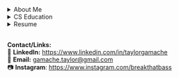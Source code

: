 
<details>
<summary>About Me</summary>
Im a self-taught software engineer very interested in topics like file and string parsing, algorithms, and various systems programming concepts. I mainly use C as a programming language but I use Bash and Python for scripting and automating things too. And lately, I’ve also been using some Java.  
<br>
<br>
For the last decade or so, I’ve been working as a carpenter (as well as working for the Manchester School District at one point). As a carpenter, I mainly did full home remodels and house flips with a partner. After a while I realized it wasn’t a great fit for me long term, so I decided to get into programming since I’ve always been interested in computers and taking them apart. Surprisingly, the problem solving aspect of programming isn’t all that different from carpentry.  
<br>
<br>
I first started by signing up for a month long course that covered basics in JavaScript. I didn't really fall in love with programming until I got away from web development and was introduced to C in the cs50 course. I continued learning by waking up early to code for a couple hours before work. Eventually, I realized I needed to go all in. Now I spend my days programming and picking up a bit of carpentry work on the side occasionally.  
<br>
<br>
My goal is to find a job as an entry level software engineer where I can work with a team, learn from them, solve interesting problems, and provide some value to the team and company. Ideally, the job would be more on the side of systems programming since that’s where my interest lies and most of my experience is but I’m open to anything. 
</details>

<details>
<summary>CS Education</summary>

- **First Step Coding** - [website](https://www.firststepcoding.com)   
April 2017, Course in Cambridge, MA
    - Intro to programming course using JavaScript.
    - Covered basic fundamentals such as data types, arrays, loops, functions, etc...
    - Also touched on HTML and CSS.

- **Harvard's CS50** - [repo](https://github.com/breakthatbass/cs50) / [website](https://cs50.harvard.edu/college/2019/fall/)  
Winter 2019/2020, Online Course
    - Free online intro to computer science course.
    - Covers basics of C, arrays, algorithms, data structures, Python, SQL, and web programming.

- **C Programming Language** (k&r) - [repo](https://github.com/breakthatbass/c_programming_language) / [wiki](https://en.wikipedia.org/wiki/The_C_Programming_Language)  
Spring/Summer 2020, Textbook
    - Classic book that covers the entirety of the C lannguage by Brian Kernighan and Dennis Ritchie.
    - Goes into detail on some commonly used data strcutures and algorithms as well as low-level programming concepts such as pointers, memory, and system calls.

- **Operating Systems: Thee Easy Pieces** - [repo](https://github.com/breakthatbass/OStep) / [website](https://pages.cs.wisc.edu/~remzi/OSTEP/)  
Winter 2020/2021, Textbook
    - Authored by Remzi Arpaci-Dusseau of University of Wisconsin.
    - Covers many OS topics like how an OS schedules a CPU, manages memory,and stores files persistently.
    - Also gets deep into C code on common systems programming concepts such as threads & locks, forking processes, pipes, memory management, and much more.
    - Really fun book 👍.

- **Algorithms** - [repo](https://github.com/breakthatbass/algorithms) / [website](https://algs4.cs.princeton.edu/home/)  
Spring/Summer 2021, Textbook
    - Authored by Robert Sedgewick of Princeton University
    - Covers data structures, sorting and searching algorithms, graphs, string processing algorithms, as well as scientific analysis of algorithms.
    - *In progress...*


</details>

<details>
<summary>Resume</summary>

### **Skills:**
C, Python, Java, Bash, Vim, VS Code, Git, debugging, profiling.

### **Projects/Work:**
[**Conway**](https://github.com/breakthatbass/conway)  
- Visualization program of Conway's [game of life](https://en.wikipedia.org/wiki/Conway%27s_Game_of_Life) celluar automation algorithm in C.  
- Also wrote a decompression algorithm to read RLE pattern files into the grid.  

[**xmas**](https://github.com/breakthatbass/xmas)  
- Download [Advent of Code](https://adventofcode.com) puzzle directions, inputs, and submit answers in the terminal.  
- Handles HTTP requests with the libcurl C library.  
- Minimizes server requests by storing data in a local cache.  

[**Minish**](https://github.com/breakthatbass/minish)  
- A minimal UNIX shell
- Handles multiple pipes and redirection


### **Work Experience:**
#### **Contractor (carpentry) - self-employed<br>2012 - current**
- Implement creative solutions to problems within a specific context.
- Create plans for projects based on input from customers and/or other contractors.
- Communicate with customers and other contractors about solutions and plans.

#### **Paraprofessional - Manchester Memorial High School<br>2016-2017 school year**  
- Aid teachers & multiple students in achieving IEP goals in the special education department.
- Tutor in Algebra.

### **Education:**
**Southern New Hampshire University**  
B.A History  
Graduated spring 2016

</details>
<br>

<!-- comment out stats for now. probably don't need it
<details>
<summary>Stats</summary>

![GitHub stats](https://github-readme-stats.vercel.app/api?username=breakthatbass)

</details>
-->

<!--
<details>
<summary>Contact/Links</summary>
-->
**Contact/Links:**  
🎩 **LinkedIn:** https://www.linkedin.com/in/taylorgamache  
📩 **Email:** gamache.taylor@gmail.com  
📷 **Instagram**: https://www.instagram.com/breakthatbass
<!--
</details>
-->

